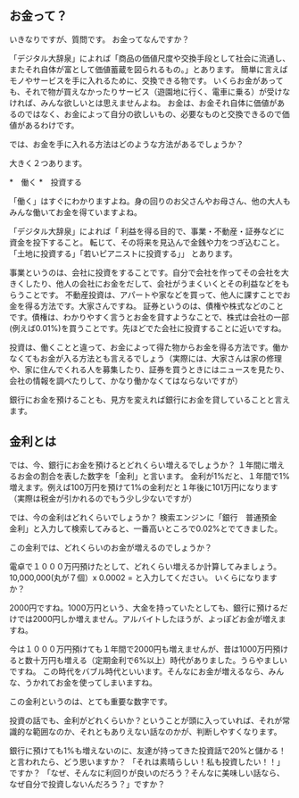 
## お金って？ ##

いきなりですが、質問です。
お金ってなんですか？


「デジタル大辞泉」によれば「商品の価値尺度や交換手段として社会に流通し、またそれ自体が富として価値蓄蔵を図られるもの。」とあります。
簡単に言えばモノやサービスを手に入れるために、交換できる物です。
いくらお金があっても、それで物が買えなかったりサービス（遊園地に行く、電車に乗る）が受けなければ、みんな欲しいとは思えませんよね。
お金は、お金それ自体に価値があるのではなく、お金によって自分の欲しいもの、必要なものと交換できるので価値があるわけです。

では、お金を手に入れる方法はどのような方法があるでしょうか？

大きく２つあります。

*　働く
*　投資する

「働く」はすぐにわかりますよね。身の回りのお父さんやお母さん、他の大人もみんな働いてお金を得ていますよね。

「デジタル大辞泉」によれば「 利益を得る目的で、事業・不動産・証券などに資金を投下すること。
転じて、その将来を見込んで金銭や力をつぎ込むこと。「土地に投資する」「若いピアニストに投資する」」
とあります。

事業というのは、会社に投資をすることです。自分で会社を作ってその会社を大きくしたり、他人の会社にお金をだして、会社がうまくいくとその利益などをもらうことです。
不動産投資は、アパートや家などを買って、他人に課すことでお金を得る方法です。大家さんですね。
証券というのは、債権や株式などのことです。債権は、わかりやすく言うとお金を貸すようなことで、株式は会社の一部(例えば0.01%)を買うことです。先ほどでた会社に投資することに近いですね。

投資は、働くことと違って、お金によって得た物からお金を得る方法です。働かなくてもお金が入る方法とも言えるでしょう（実際には、大家さんは家の修理や、家に住んでくれる人を募集したり、証券を買うときにはニュースを見たり、会社の情報を調べたりして、かなり働かなくてはならないですが）

銀行にお金を預けることも、見方を変えれば銀行にお金を貸していることと言えます。


## 金利とは ##

では、今、銀行にお金を預けるとどれくらい増えるでしょうか？
１年間に増えるお金の割合を表した数字を「金利」と言います。
金利が1%だと、１年間で1%増えます。例えば100万円を預けて1%の金利だと１年後に101万円になります（実際は税金が引かれるのでもう少し少ないですが）

では、今の金利はどれくらいでしょうか？
検索エンジンに「銀行　普通預金　金利」と入力して検索してみると、一番高いところで0.02%とでてきました。

この金利では、どれくらいのお金が増えるのでしょうか？

電卓で１０００万円預けたとして、どれくらい増えるか計算してみましょう。
10,000,000(丸が７個）x 0.0002 = と入力してください。
いくらになりますか？ 

2000円ですね。1000万円という、大金を持っていたとしても、銀行に預けるだけでは2000円しか増えません。アルバイトしたほうが、よっぽどお金が増えますね。

今は１０００万円預けても１年間で2000円も増えませんが、昔は1000万円預けると数十万円も増える（定期金利で6%以上）時代がありました。うらやましいですね。
この時代をバブル時代といいます。そんなにお金が増えるなら、みんな、うかれてお金を使ってしまいますね。

この金利というのは、とても重要な数字です。

投資の話でも、金利がどれくらいか？ということが頭に入っていれば、それが常識的な範囲なのか、それともありえない話なのかが、判断しやすくなります。

銀行に預けても1%も増えないのに、友達が持ってきた投資話で20%と儲かる！と言われたら、どう思いますか？
「それは素晴らしい！私も投資したい！！」ですか？
「なぜ、そんなに利回りが良いのだろう？そんなに美味しい話なら、なぜ自分で投資しないんだろう？」ですか？
